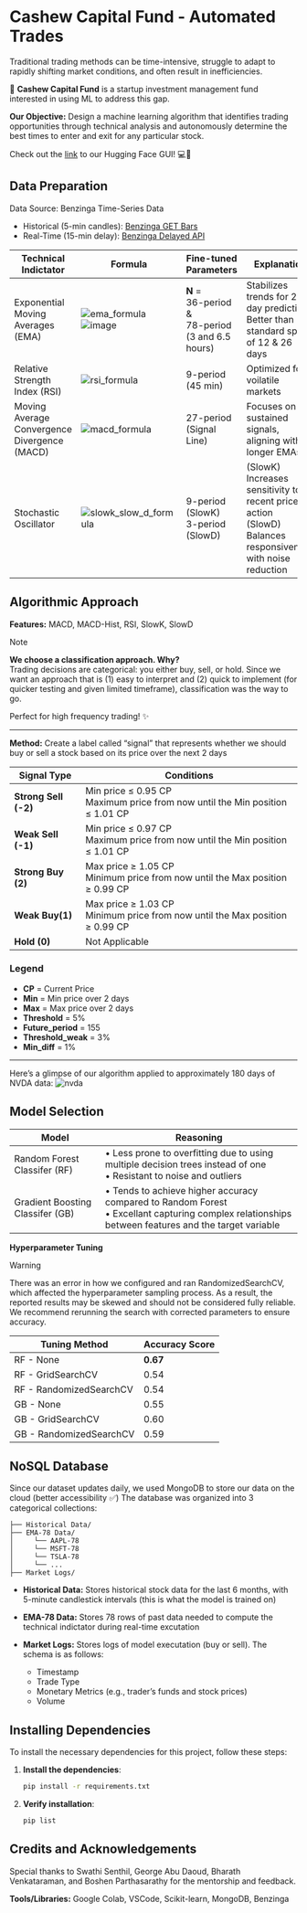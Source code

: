 # Cashew Capital Fund - Automated Trades

Traditional trading methods can be time-intensive, struggle to adapt to rapidly shifting market conditions, and often result in inefficiencies. 

 🥜 **Cashew Capital Fund** is a startup investment management fund interested in using ML to address this gap.

**Our Objective:** Design a machine learning algorithm that identifies trading opportunities through technical analysis and autonomously determine the best times to enter and exit for any particular stock.

Check out the [link](https://huggingface.co/spaces/cashew-bttai/automated-trades) to our Hugging Face GUI! 💻🤗

## Data Preparation
Data Source: Benzinga Time-Series Data
- Historical (5-min candles): [Benzinga GET Bars](https://docs.benzinga.com/benzinga-apis/bars/get-bars)
- Real-Time (15-min delay): [Benzinga Delayed API](https://docs.benzinga.com/benzinga-apis/delayed-quote/get-quoteDelayed)

| Technical Indictator | Formula | Fine-tuned Parameters | Explanation |
| --------------- | --------------- | --------------- | --------------- | 
| Exponential Moving Averages (EMA) | ![ema_formula](https://github.com/user-attachments/assets/e3457d86-849c-4520-9d99-d345c9abbc83) <br> ![image](https://github.com/user-attachments/assets/eb738717-f40f-4162-9b2d-234f705df28a)| **N** = <br> 36-period & <br> 78-period <br> (3 and 6.5 hours)| Stabilizes trends for 2-day predictions <br> Better than standard spans of 12 & 26 days|
| Relative Strength Index (RSI) | ![rsi_formula](https://github.com/user-attachments/assets/a7145aeb-fadc-4123-b057-110bca19c629) | 9-period <br> (45 min) | Optimized for voilatile markets | 
| Moving Average Convergence Divergence (MACD) | ![macd_formula](https://github.com/user-attachments/assets/661af516-f058-4e74-9c74-059bf1d45190) | 27-period (Signal Line)  | Focuses on sustained signals, aligning with longer EMAs |
| Stochastic Oscillator | ![slowk_slow_d_formula](https://github.com/user-attachments/assets/ca331995-16ac-45e4-99c7-6e80971b4e6e) | 9-period (SlowK) <br> 3-period (SlowD) | (SlowK) Increases sensitivity to recent price action <br> (SlowD) Balances responsiveness with noise reduction |

## Algorithmic Approach

**Features:** MACD, MACD-Hist, RSI, SlowK, SlowD <br>

> [!NOTE]
**We choose a classification approach. Why?** <br>
Trading decisions are categorical: you either buy, sell, or hold. Since we want an approach that is (1) easy to interpret and (2) quick to implement (for quicker testing and given limited timeframe), classification was the way to go.

Perfect for high frequency trading! ✨

---
**Method:** Create a label called “signal”  that represents whether we should buy or sell a stock based on its price over the next 2 days

| Signal Type   | Conditions                                                                                                                                  |
|---------------|------------------------------------------------------------------------------------------|
| **Strong Sell (-2)** | Min price ≤ 0.95 CP<br>Maximum price from now until the Min position ≤ 1.01 CP                    |
| **Weak Sell (-1)**   | Min price ≤ 0.97 CP<br>Maximum price from now until the Min position ≤ 1.01 CP                    |
| **Strong Buy (2)**  | Max price ≥ 1.05 CP<br>Minimum price from now until the Max position ≥ 0.99 CP                   |
| **Weak Buy(1)**    | Max price ≥ 1.03 CP<br>Minimum price from now until the Max position ≥ 0.99 CP                   |
| **Hold (0)**        | Not Applicable                                     |


### Legend

- **CP** = Current Price
- **Min** = Min price over 2 days
- **Max** = Max price over 2 days
- **Threshold** = 5%
- **Future_period** = 155
- **Threshold_weak** = 3%
- **Min_diff** = 1%

---

Here’s a glimpse of our algorithm applied to approximately 180 days of NVDA data:
![nvda](https://github.com/user-attachments/assets/3bb16aa9-dcc1-4daf-b1d4-e4dc3017dbb6)

## Model Selection
| Model | Reasoning |
| ----- | ------ |
| Random Forest Classifer (RF) | • Less prone to overfitting due to using multiple decision trees instead of one <br> • Resistant to noise and outliers |       
| Gradient Boosting Classifer (GB) | • Tends to achieve higher accuracy compared to Random Forest <br> • Excellant capturing complex relationships between features and the target variable |

**Hyperparameter Tuning**
>[!WARNING]
> There was an error in how we configured and ran RandomizedSearchCV, which affected the hyperparameter sampling process. As a result, the reported results may be skewed and should not be considered fully reliable. We recommend rerunning the search with corrected parameters to ensure accuracy.

| Tuning Method | Accuracy Score |
| ----- | ------ |
| RF - None | **0.67** |
| RF - GridSearchCV | 0.54 |
| RF - RandomizedSearchCV | 0.54 |
| GB - None | 0.55 |
| GB - GridSearchCV | 0.60 |
| GB - RandomizedSearchCV | 0.59 |

## NoSQL Database 
Since our dataset updates daily, we used MongoDB to store our data on the cloud (better accessibility ✅) The database was organized into 3 categorical collections:
```
├── Historical Data/
├── EMA-78 Data/
│     └── AAPL-78
│     └── MSFT-78
│     └── TSLA-78
│     └── ...
├── Market Logs/
```

- **Historical Data:** Stores historical stock data for the last 6 months, with 5-minute candlestick intervals (this is what the model is trained on)

- **EMA-78 Data:** Stores 78 rows of past data needed to compute the technical indictator during real-time excutation

- **Market Logs:** Stores logs of model executation (buy or sell). The schema is as follows:
  - Timestamp 
  - Trade Type 
  - Monetary Metrics (e.g., trader’s funds and stock prices)
  - Volume


## Installing Dependencies

To install the necessary dependencies for this project, follow these steps:

1. **Install the dependencies**:  
   ```bash
   pip install -r requirements.txt
   ```

2. **Verify installation**:  
   ```bash
   pip list
   ```

## Credits and Acknowledgements 
Special thanks to Swathi Senthil, George Abu Daoud, Bharath Venkataraman, and Boshen Parthasarathy for the mentorship and feedback.

**Tools/Libraries:** Google Colab, VSCode, Scikit-learn, MongoDB, Benzinga
